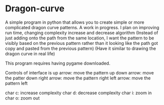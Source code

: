 # Dragon-curve
A simple program in python that allows you to create simple or more complicated dragon curve patterns.
A work in progress.
I plan on improving run time, 
          changing complexity increase and decrease algorithm
              (Instead of just adding onto the path from the same location, I want the pattern to be visibly based on the previous pattern rather than it looking like the path got copy and pasted from the previous pattern) 
              (Have it similar to drawing the dragon curve in real life)

This program requires having pygame downloaded. 

Controls of interface is
up arrow: move the pattern up
down arrow: move the patter down
right arrow: move the pattern right
left arrow: move the pattern left

char c: increase complexity
char d: decrease complexity
char i: zoom in
char o: zoom out

